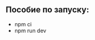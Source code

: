 ## Пособие по запуску:

- npm ci
- npm run dev

<!--
    Что сделать:
    + 1 авторизация  (сделана авторизация для обычного юзера и админа, нужно сделать возможность регистрации админа)
    2 связь юзера с доской, возможность добавить юзера к доске
    3 возможность админа создавать рабочих
    4 доска (группа людей связана с ней)
    5 задачи для колонок (приоритет у задачи, статус выполнения)
    6 разбивка большой задачи на подзадачи (в призме это разделы, такси и подтаски)
 -->
